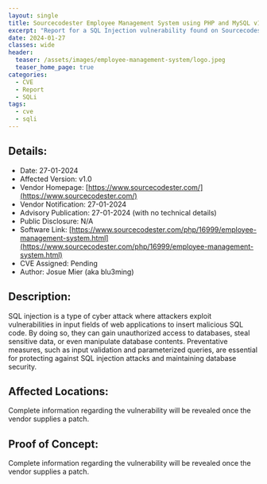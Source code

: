 ```yaml
---
layout: single
title: Sourcecodester Employee Management System using PHP and MySQL v1.0 - SQL Injection
excerpt: "Report for a SQL Injection vulnerability found on Sourcecodester Employee Management System using PHP and MySQL v1.0"
date: 2024-01-27
classes: wide
header:
  teaser: /assets/images/employee-management-system/logo.jpeg
  teaser_home_page: true
categories:
  - CVE
  - Report
  - SQLi
tags:
  - cve
  - sqli
---
```


## Details:
- Date: 27-01-2024
- Affected Version: v1.0
- Vendor Homepage: [https://www.sourcecodester.com/](https://www.sourcecodester.com/)
- Vendor Notification: 27-01-2024
- Advisory Publication: 27-01-2024 (with no technical details)
- Public Disclosure: N/A
- Software Link: [https://www.sourcecodester.com/php/16999/employee-management-system.html](https://www.sourcecodester.com/php/16999/employee-management-system.html)
- CVE Assigned: Pending
- Author: Josue Mier (aka blu3ming)

## Description:
SQL injection is a type of cyber attack where attackers exploit vulnerabilities in input fields of web applications to insert malicious SQL code. By doing so, they can gain unauthorized access to databases, steal sensitive data, or even manipulate database contents. Preventative measures, such as input validation and parameterized queries, are essential for protecting against SQL injection attacks and maintaining database security.
## Affected Locations:
Complete information regarding the vulnerability will be revealed once the vendor supplies a patch.
## Proof of Concept:
Complete information regarding the vulnerability will be revealed once the vendor supplies a patch.